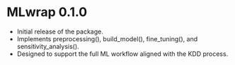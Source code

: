 # MLwrap 0.1.0

- Initial release of the package.
- Implements preprocessing(), build_model(), fine_tuning(), and sensitivity_analysis().
- Designed to support the full ML workflow aligned with the KDD process.

